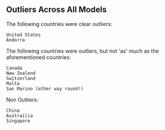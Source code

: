 ## Outliers Across All Models

The following countries were clear outliers:
```
United States         
Andorra             
```
The following countries were outliers, but not 'as' much as the aforementioned countries:

```
Canada
New Zealend
Switzerland
Malta
San Marino (other way round!)
```

Non Outliers:

```
China
Austrailia
Singapore